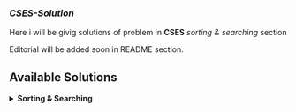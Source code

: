 ### *CSES-Solution*

Here i will be givig solutions of problem in **CSES**  *sorting & searching* section

Editorial will be added soon in README section.

## Available Solutions




<details>
    <summary><b>Sorting & Searching</b></summary>
        <table>
            <tr>
                <th>#</th>
                <th>Problem Title</th>
                <th>Solution Template</th>
            </tr>
            <tr>
                <td>01</td>
                <td>Apartments</td>
                <td><a href="https://github.com/Sahim98/CSES-Solution/blob/main/sorting%20%26%20searching/Apartments.cpp">[Solution]</a></td>
            </tr>
            <tr>
                <td>02</td>
                <td>Concert Tickets</td>
                <td><a href="https://github.com/Sahim98/CSES-Solution/blob/main/sorting%20%26%20searching/Concert Tickets.cpp">[Solution]</a></td>
            </tr>
            <tr>
                <td>03</td>
                <td>Distinct Numbers</td>
                <td><a href="https://github.com/Sahim98/CSES-Solution/blob/main/sorting%20%26%20searching/Distinct Numbers.cpp">[Solution]</a></td>
            </tr>
             <tr>
                <td>04</td>
                <td>Movie Festival</td>
                <td><a href="https://github.com/Sahim98/CSES-Solution/blob/main/sorting%20%26%20searching/Movie Festival.cpp">[Solution]</a></td>
            </tr>
             <tr>
                <td>05</td>
                <td>Nearest Smaller Values</td>
                <td><a href="https://github.com/Sahim98/CSES-Solution/blob/main/sorting%20%26%20searching/Nearest Smaller Values.cpp">[Solution]</a></td>
            </tr>
              <tr>
                <td>06</td>
                <td>Restaurant Customers</td>
                <td><a href="https://github.com/Sahim98/CSES-Solution/blob/main/sorting%20%26%20searching/Restaurant Customers.cpp">[Solution]</a></td>
            </tr>
              <tr>
                <td>07</td>
                <td>Subarray Sums I</td>
                <td><a href="https://github.com/Sahim98/CSES-Solution/blob/main/sorting%20%26%20searching/Subarray Sums I.cpp">[Solution]</a></td>
            </tr>
            <tr>
                <td>08</td>
                <td>Sum of Two Values</td>
                <td><a href="https://github.com/Sahim98/CSES-Solution/blob/main/sorting%20%26%20searching/Sum of Two Values.cpp">[Solution]</a></td>
            </tr>
            <tr>
                <td>09</td>
                <td>Sliding Median</td>
                <td><a href="https://github.com/Sahim98/CSES-Solution/blob/main/sorting%20%26%20searching/Sliding Median.cpp">[Solution]</a></td>
            </tr>
            <tr>
                <td>10</td>
                <td>Maximum Subarray Sum</td>
                <td><a href="https://github.com/Sahim98/CSES-Solution/blob/main/sorting%20%26%20searching/Maximum Subarray Sum.cpp">[Solution]</a></td>
            </tr>
            <tr>
                <td>11</td>
                <td>Missing Coin Sum</td>
                <td><a href="https://github.com/Sahim98/CSES-Solution/blob/main/sorting%20%26%20searching/Missing Coin Sum.cpp">[Solution]</a></td>
            </tr>
             <tr>
                <td>11</td>
                <td>Collecting Numbers</td>
                <td><a href="https://github.com/Sahim98/CSES-Solution/blob/main/sorting%20%26%20searching/Collecting Numbers.cpp">[Solution]</a></td>
            </tr>
            
        </table>

</details>
